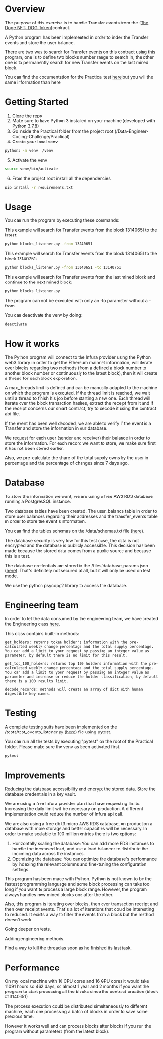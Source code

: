 # Overview
The purpose of this exercise is to handle Transfer events from the ([The Doge NFT: DOG Token](https://etherscan.io/address/0xbaac2b4491727d78d2b78815144570b9f2fe8899))contract.

A Python program has been implemented in order to index the Transfer events and store the user balance.

There are two way to search for Transfer events on this contract using this program, one is to define two blocks number range to search in,
the other one is to permanently search for new Transfer events on the last mined block.

You can find the documentation for the Practical test [here](https://github.com/SkyzoNams/Data-Engineer-Coding-Challenge/blob/main/Practical/documentation.txt) but you will the same information than here.

# Getting Started

1.	Clone the repo
2.  Make sure to have Python 3 installed on your machine (developed with Python 3.7.8)
3.  Go inside the Practical folder from the project root (/Data-Engineer-Coding-Challenge/Practical)
4.  Create your local venv
```bash
python3 -m venv ./venv
```
5.  Activate the venv
```bash
source venv/bin/activate
```
6.	From the project root install all the dependencies
```bash
pip install -r requirements.txt
```

# Usage

You can run the program by executing these commands:

This example will search for Transfer events from the block 13140651 to the latest:
```bash
python blocks_listener.py -from 13140651
```

This example will search for Transfer events from the block 13140651 to the block 13140751:
```bash
python blocks_listener.py -from 13140651 -to 13140751
```

This example will search for Transfer events from the last mined block and continue to the next mined block:
```bash
python blocks_listener.py
```

The program can not be executed with only an -to parameter without a -from

You can deactivate the venv by doing:
```bash
deactivate
```


# How it works

The Python program will connect to the Infura provider using the Python web3 library in order to get the Ethereum mainnet information, will iterate over blocks regarding two methods 
(from a defined a block number to another block number or continuously to the latest block), then it will create a thread for each block exploration.

A max_threads limit is defined and can be manually adapted to the machine on which the program is executed. If the thread limit is reached,
we wait until a thread to finish his job before starting a new one. Each thread will iterate over the block transaction hashes, extract the receipt from it and
if the receipt concerns our smart contract, try to decode it using the contract abi file. 

If the event has been well decoded, we are able to verify if the event is a Transfer
and store the information in our database.

We request for each user (sender and receiver) their balance in order to store the information. For each record we want to store, we make sure first it has not been stored earlier.

Also, we pre-calculate the share of the total supply owns by the user in percentage and the percentage of changes since 7 days ago.

# Database

To store the information we want, we are using a free AWS RDS database running a PostgresSQL instance.

Two database tables have been created. The user_balance table in order to store user balances regarding their addresses and the transfer_events table in order
to store the event's information.

You can find the tables schemas on the /data/schemas.txt file ([here](https://github.com/SkyzoNams/Data-Engineer-Coding-Challenge/blob/main/Practical/data/schemas.txt)).

The database security is very low for this test case, the data is not encrypted and the database is publicly accessible. 
This decision has been made because the stored data comes from a public source and because this is a test.

The database credentials are stored in the /files/database_params.json ([here](https://github.com/SkyzoNams/Data-Engineer-Coding-Challenge/blob/main/Practical/files/database_params.json)). That's definitely not secured at all, but it will only be used on test mode.

We use the python psycopg2 library to access the database.

# Engineering team

In order to let the data consumed by the engineering team, we have created the Engineering class [here](https://github.com/SkyzoNams/Data-Engineer-Coding-Challenge/blob/main/Practical/engineering.py).

This class contains built-in methods:

    get_holders: returns token holder's information with the pre-calculated weekly change percentage and the total supply percentage.
    You can add a limit to your request by passing an integer value as parameter, by default there is no limit for this result.
    
    get_top_100_holders: returns top 100 holders information with the pre-calculated weekly change percentage and the total supply percentage.
    You can add a limit to your request by passing an integer value as parameter and increase or reduce the holder classification, by default there is a 100 results limit.

    decode_records: methods will create an array of dict with human digestible key names.

# Testing

A complete testing suits have been implemented on the /tests/test_events_listener.py ([here](https://github.com/SkyzoNams/Data-Engineer-Coding-Challenge/blob/main/Practical/tests/test_events_listener.py)) file using pytest.

You can run all the tests by executing "pytest" on the root of the Practical folder. Please make sure the venv as been activated first.
```bash
pytest
```

# Improvements

Reducing the database accessibility and encrypt the stored data.
Store the database credentials in a key vault.

We are using a free Infura provider plan that have requesting limits. Increasing the daily limit will be necessary on production. 
A different implementation could reduce the number of Infura api call.

We are also using a free db.t3.micro AWS RDS database, on production a database with more storage and better capacities will be necessary.
In order to make scalable to 100 million entries there is two options:

1. Horizontally scaling the database: You can add more RDS instances to handle the increased load, and use a load balancer to distribute the incoming data across the instances.
2. Optimizing the database: You can optimize the database's performance by indexing the relevant columns and fine-tuning the configuration settings.

This program has been made with Python. Python is not known to be the fastest programming language and some block processing can take too long if you want to process a large block range.
However, the program always handles new mined blocks one after the other.

Also, this program is iterating over blocks, then over transaction receipt and then over receipt events. That's a lot of iterations that could be interesting to reduced.
It exists a way to filter the events from a block but the method doesn't work.

Going deeper on tests.

Adding engineering methods.

Find a way to kill the thread as soon as he finished its last task.

# Performance

On my local machine with 10 CPU cores and 16 GPU cores it would take 11091 hours so 462 days, so almost 1 year and 2 months if you want the program to start processing all the blocks since the contract creation (block #13140651)

The process execution could be distributed simultaneously to different machine, each one processing a batch of blocks in order to save some precious time.

However it works well and can process blocks after blocks if you run the program without parameters (from the latest block).